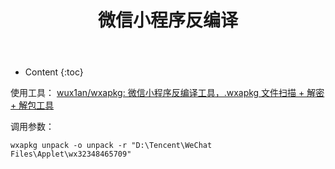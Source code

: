 ﻿---
layout:		post
category:	"sec"
title:		"微信小程序反编译"

tags:		[]
---
- Content
{:toc}


使用工具： [wux1an/wxapkg: 微信小程序反编译工具，.wxapkg 文件扫描 + 解密 + 解包工具](https://github.com/wux1an/wxapkg)



调用参数：

```
wxapkg unpack -o unpack -r "D:\Tencent\WeChat Files\Applet\wx32348465709"
```

